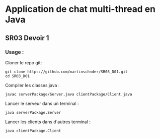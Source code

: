 # Application de chat multi-thread en Java #
## SR03 Devoir 1 ##

### Usage : ###
  Cloner le repo git:
  ```
  git clone https://github.com/martinschnder/SR03_D01.git
  cd SR03_D01
  ```
  Compiler les classes java :
  ```
  javac serverPackage/Server.java clientPackage/Client.java
  ```
  Lancer le serveur dans un terminal :
  ```
  java serverPackage.Server
  ```
  Lancer les clients dans d'autres terminal :
  ```
  java clientPackage.Client
  ```
